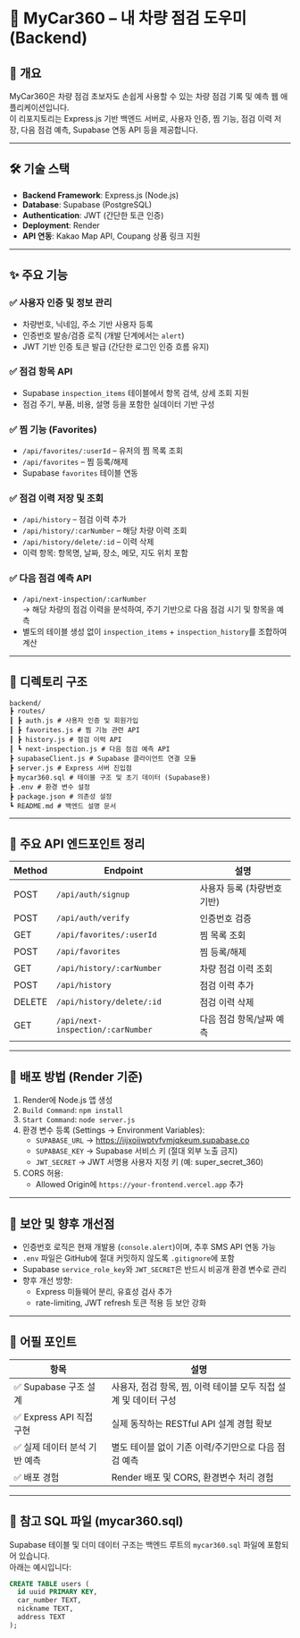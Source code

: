 # 🔧 MyCar360 – 내 차량 점검 도우미 (Backend)

## 📌 개요
MyCar360은 차량 점검 초보자도 손쉽게 사용할 수 있는 차량 점검 기록 및 예측 웹 애플리케이션입니다.  
이 리포지토리는 Express.js 기반 백엔드 서버로, 사용자 인증, 찜 기능, 점검 이력 저장, 다음 점검 예측, Supabase 연동 API 등을 제공합니다.

---

## 🛠 기술 스택
- **Backend Framework**: Express.js (Node.js)
- **Database**: Supabase (PostgreSQL)
- **Authentication**: JWT (간단한 토큰 인증)
- **Deployment**: Render
- **API 연동**: Kakao Map API, Coupang 상품 링크 지원

---

## ✨ 주요 기능

### ✅ 사용자 인증 및 정보 관리
- 차량번호, 닉네임, 주소 기반 사용자 등록
- 인증번호 발송/검증 로직 (개발 단계에서는 `alert`)
- JWT 기반 인증 토큰 발급 (간단한 로그인 인증 흐름 유지)

### ✅ 점검 항목 API
- Supabase `inspection_items` 테이블에서 항목 검색, 상세 조회 지원
- 점검 주기, 부품, 비용, 설명 등을 포함한 실데이터 기반 구성

### ✅ 찜 기능 (Favorites)
- `/api/favorites/:userId` – 유저의 찜 목록 조회
- `/api/favorites` – 찜 등록/해제
- Supabase `favorites` 테이블 연동

### ✅ 점검 이력 저장 및 조회
- `/api/history` – 점검 이력 추가
- `/api/history/:carNumber` – 해당 차량 이력 조회
- `/api/history/delete/:id` – 이력 삭제
- 이력 항목: 항목명, 날짜, 장소, 메모, 지도 위치 포함

### ✅ 다음 점검 예측 API
- `/api/next-inspection/:carNumber`  
  → 해당 차량의 점검 이력을 분석하여, 주기 기반으로 다음 점검 시기 및 항목을 예측
- 별도의 테이블 생성 없이 `inspection_items` + `inspection_history`를 조합하여 계산

---

## 📂 디렉토리 구조
```
backend/
┣ routes/
┃ ┣ auth.js # 사용자 인증 및 회원가입
┃ ┣ favorites.js # 찜 기능 관련 API
┃ ┣ history.js # 점검 이력 API
┃ ┗ next-inspection.js # 다음 점검 예측 API
┣ supabaseClient.js # Supabase 클라이언트 연결 모듈
┣ server.js # Express 서버 진입점
┣ mycar360.sql # 테이블 구조 및 초기 데이터 (Supabase용)
┣ .env # 환경 변수 설정
┣ package.json # 의존성 설정
┗ README.md # 백엔드 설명 문서
```

---

## 🔌 주요 API 엔드포인트 정리

| Method | Endpoint | 설명 |
|--------|----------|------|
| POST   | `/api/auth/signup`             | 사용자 등록 (차량번호 기반) |
| POST   | `/api/auth/verify`             | 인증번호 검증 |
| GET    | `/api/favorites/:userId`       | 찜 목록 조회 |
| POST   | `/api/favorites`               | 찜 등록/해제 |
| GET    | `/api/history/:carNumber`      | 차량 점검 이력 조회 |
| POST   | `/api/history`                 | 점검 이력 추가 |
| DELETE | `/api/history/delete/:id`      | 점검 이력 삭제 |
| GET    | `/api/next-inspection/:carNumber` | 다음 점검 항목/날짜 예측 |

---

## 🚀 배포 방법 (Render 기준)

1. Render에 Node.js 앱 생성
2. `Build Command`: `npm install`
3. `Start Command`: `node server.js`
4. 환경 변수 등록 (Settings → Environment Variables):
   - `SUPABASE_URL` → https://iijxoiiwptvfvmjqkeum.supabase.co
   - `SUPABASE_KEY` → Supabase 서비스 키 (절대 외부 노출 금지)
   - `JWT_SECRET` → JWT 서명용 사용자 지정 키 (예: super_secret_360)
5. CORS 허용:
   - Allowed Origin에 `https://your-frontend.vercel.app` 추가

---

## 📌 보안 및 향후 개선점

- 인증번호 로직은 현재 개발용 (`console.alert`)이며, 추후 SMS API 연동 가능
- `.env` 파일은 GitHub에 절대 커밋하지 않도록 `.gitignore`에 포함
- Supabase `service_role_key`와 `JWT_SECRET`은 반드시 비공개 환경 변수로 관리
- 향후 개선 방향:
  - Express 미들웨어 분리, 유효성 검사 추가
  - rate-limiting, JWT refresh 토큰 적용 등 보안 강화

---

## 🧠 어필 포인트

| 항목 | 설명 |
|------|------|
| ✅ Supabase 구조 설계 | 사용자, 점검 항목, 찜, 이력 테이블 모두 직접 설계 및 데이터 구성 |
| ✅ Express API 직접 구현 | 실제 동작하는 RESTful API 설계 경험 확보 |
| ✅ 실제 데이터 분석 기반 예측 | 별도 테이블 없이 기존 이력/주기만으로 다음 점검 예측 |
| ✅ 배포 경험 | Render 배포 및 CORS, 환경변수 처리 경험 |

---

## 📝 참고 SQL 파일 (mycar360.sql)

Supabase 테이블 및 더미 데이터 구조는 백엔드 루트의 `mycar360.sql` 파일에 포함되어 있습니다.  
아래는 예시입니다:

```sql
CREATE TABLE users (
  id uuid PRIMARY KEY,
  car_number TEXT,
  nickname TEXT,
  address TEXT
);
